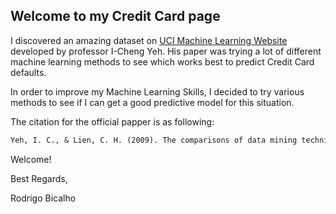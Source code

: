 ## Welcome to my Credit Card page

I discovered an amazing dataset on [UCI Machine Learning Website](https://archive.ics.uci.edu/ml/datasets/default+of+credit+card+clients) developed by professor I-Cheng Yeh. His paper was trying a lot of different machine learning methods to see which works best to predict Credit Card defaults.

In order to improve my Machine Learning Skills, I decided to try various methods to see if I can get a good predictive model for this situation.

The citation for the official papper is as following:
```markdown
Yeh, I. C., & Lien, C. H. (2009). The comparisons of data mining techniques for the predictive accuracy of probability of default of credit card clients. Expert Systems with Applications, 36(2), 2473-2480.
```

Welcome!

Best Regards,

Rodrigo Bicalho

